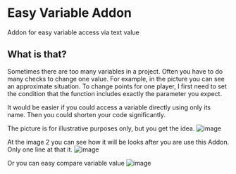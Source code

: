 # Easy Variable Addon
Addon for easy variable access via text value


## What is that?
Sometimes there are too many variables in a project. Often you have to do many checks to change one value. For example, in the picture you can see an approximate situation. To change points for one player, I first need to set the condition that the function includes exactly the parameter you expect.

It would be easier if you could access a variable directly using only its name. Then you could shorten your code significantly.

The picture is for illustrative purposes only, but you get the idea.
![image](https://github.com/FlikesGames/easyVariableAddon/assets/89046066/190246e1-c1cc-4c93-8256-d1310c4a1f1d)

At the image 2 you can see how it will be looks after you are use this Addon. Only one line at that it.
![image](https://github.com/FlikesGames/easyVariableAddon/assets/89046066/584e8594-f158-453f-bb30-ae50e0be308d)

Or you can easy compare variable value
![image](https://github.com/FlikesGames/easyVariableAddon/assets/89046066/a3fd82e7-cab4-4800-95b1-888805dbed27)

